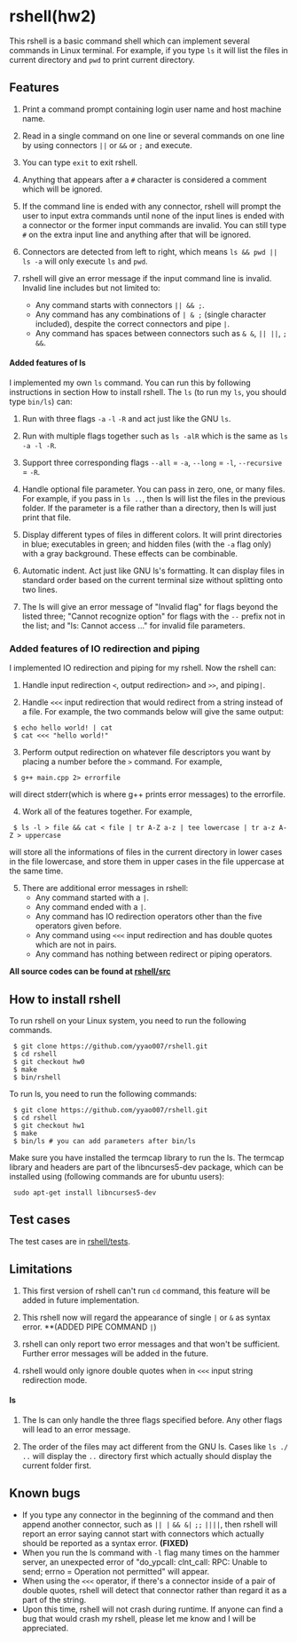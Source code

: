 # rshell(hw2)
This rshell is a basic command shell which can implement several commands in Linux terminal. For example, if you type `ls` it will list the files in current directory and `pwd` to print current directory.

## Features
1. Print a command prompt containing login user name and host machine name.

2. Read in a single command on one line or several commands on one line by using connectors `||` or `&&` or `;` and execute.

3. You can type `exit` to exit rshell.

4. Anything that appears after a `#` character is considered a comment which will be ignored.

5. If the command line is ended with any connector, rshell will prompt the user to input extra commands until none of the input lines is ended with a connector or the former input commands are invalid. You can still type `#` on the extra input line and anything after that will be ignored.

6. Connectors are detected from left to right, which means `ls && pwd || ls -a` will only execute `ls` and `pwd`.

7. rshell will give an error message if the input command line is invalid. Invalid line includes but not limited to:
    * Any command starts with connectors `|| && ;`.
    * Any command has any combinations of `| & ;` (single character included), despite the correct connectors and pipe `|`.
    * Any command has spaces between connectors such as `& &`, `|| ||`, `; &&`.

#### Added features of ls
I implemented my own `ls` command. You can run this by following instructions in section How to install rshell. The `ls` (to run my `ls`, you should type `bin/ls`) can:

1. Run with three flags `-a` `-l` `-R` and act just like the GNU `ls`.

2. Run with multiple flags together such as `ls -alR` which is the same as `ls -a -l -R`.

3. Support three corresponding flags `--all` = `-a`, `--long` = `-l`, `--recursive` = `-R`.

4. Handle optional file parameter. You can pass in zero, one, or many files. For example, if you pass in `ls ..`, then ls will list the files in the previous folder. If the parameter is a file rather than a directory, then ls will just print that file.

5. Display different types of files in different colors. It will print directories in blue; executables in green; and hidden files (with the `-a` flag only) with a gray background. These effects can be combinable.

6. Automatic indent. Act just like GNU ls's formatting. It can display files in standard order based on the current terminal size without splitting onto two lines.

7. The ls will give an error message of "Invalid flag" for flags beyond the listed three; "Cannot recognize option" for flags with the `--` prefix not in the list; and "ls: Cannot access ..." for invalid file parameters.

### Added features of IO redirection and piping
I implemented IO redirection and piping for my rshell. Now the rshell can:
1. Handle input redirection `<`, output redirection`>` and `>>`, and piping`|`.

2. Handle `<<<` input redirection that would redirect from a string instead of a file. For example, the two commands below will give the same output:
```
 $ echo hello world! | cat
 $ cat <<< "hello world!"
```

3. Perform output redirection on whatever file descriptors you want by placing a number before the `>` command. For example,
```
 $ g++ main.cpp 2> errorfile
```
will direct stderr(which is where g++ prints error messages) to the errorfile.

4. Work all of the features together. For example,
```
 $ ls -l > file && cat < file | tr A-Z a-z | tee lowercase | tr a-z A-Z > uppercase
```
will store all the informations of files in the current directory in lower cases in the file lowercase, and store them in upper cases in the file uppercase at the same time.

5. There are additional error messages in rshell:
    * Any command started with a `|`.
    * Any command ended with a `|`.
    * Any command has IO redirection operators other than the five operators given before.
    * Any command using `<<<` input redirection and has double quotes which are not in pairs.
    * Any command has nothing between redirect or piping operators.

**All source codes can be found at [rshell/src](https://github.com/yyao007/rshell/tree/master/src)**

## How to install rshell
To run rshell on your Linux system, you need to run the following commands.
```
 $ git clone https://github.com/yyao007/rshell.git
 $ cd rshell
 $ git checkout hw0
 $ make
 $ bin/rshell
```
To run ls, you need to run the following commands:
```
 $ git clone https://github.com/yyao007/rshell.git
 $ cd rshell
 $ git checkout hw1
 $ make
 $ bin/ls # you can add parameters after bin/ls
```
Make sure you have installed the termcap library to run the ls. The termcap library and headers are part of the libncurses5-dev package, which can be installed using (following commands are for ubuntu users):
```
 sudo apt-get install libncurses5-dev
```

## Test cases
The test cases are in [rshell/tests](https://github.com/yyao007/rshell/tree/master/tests).

## Limitations
1. This first version of rshell can't run `cd` command, this feature will be added in future implementation.

2. This rshell now will regard the appearance of single `|` or `&` as syntax error. **(ADDED PIPE COMMAND `|`)

3. rshell can only report two error messages and that won't be sufficient. Further error messages will be added in the future.

4. rshell would only ignore double quotes when in `<<<` input string redirection mode.

#### ls
1. The ls can only handle the three flags specified before. Any other flags will lead to an error message.

2. The order of the files may act different from the GNU ls. Cases like `ls ./ ..` will display the `..` directory first which actually should display the current folder first.

## Known bugs
* If you type any connector in the beginning of the command and then append another connector, such as `|| |` `&& &|`  `;;` `||||`, then rshell will report an error saying cannot start with connectors which actually should be reported as a syntax error. **(FIXED)**
* When you run the ls command with `-l` flag many times on the hammer server, an unexpected error of "do_ypcall: clnt_call: RPC: Unable to send; errno = Operation not permitted" will appear.
* When using the `<<<` operator, if there's a connector inside of a pair of double quotes, rshell will detect that connector rather than regard it as a part of the string.
* Upon this time, rshell will not crash during runtime. If anyone can find a bug that would crash my rshell, please let me know and I will be appreciated.
